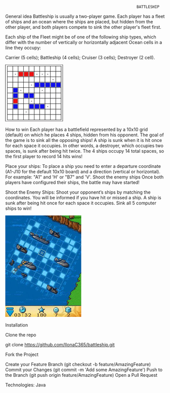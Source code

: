                                                               BATTLESHIP

General idea Battleship is usually a two-player game. 
Each player has a fleet of ships and an ocean where the ships are placed, 
but hidden from the other player, and both players compete to sink the other player's fleet first. 

Each ship of the Fleet might be of one of the following ship types, which differ with the number of vertically or horizontally adjacent Ocean cells in a line they occupy:

Carrier (5 cells); Battleship (4 cells); Cruiser (3 cells); Destroyer (2 cell).

![Alt Text](Bluetooth-Battleship_1_45438.jpg)


How to win Each player has a battlefield represented by a 10x10 grid (default) on which he places 4 ships, hidden from his opponent. 
The goal of the game is to sink all the opposing ships! A ship is sunk when it is hit once for each space it occupies. 
In other words, a destroyer, which occupies two spaces, is sunk after being hit twice. The 4 ships occupy 14 total spaces, so the first player to record 14 hits wins!

Place your ships: 
To place a ship you need to enter a departure coordinate (A1-J10 for the default 10x10 board) and a direction (vertical or horizontal). 
For example: "A1" and 'H' or "B7" and 'V'. Shoot the enemy ships Once both players have configured their ships, the battle may have started!

Shoot the Enemy Ships: Shoot your opponent’s ships by matching the coordinates. You will be informed if you have hit or missed a ship.
A ship is sunk after being hit once for each space it occupies. Sink all 5 computer ships to win!

![Alt Text](8_programView_330415.jpg)

Installation

Clone the repo

git clone https://github.com/IlonaC365/battleship.git 

Fork the Project

Create your Feature Branch (git checkout -b feature/AmazingFeature)
Commit your Changes (git commit -m 'Add some AmazingFeature')
Push to the Branch (git push origin feature/AmazingFeature)
Open a Pull Request

Technologies:
Java
